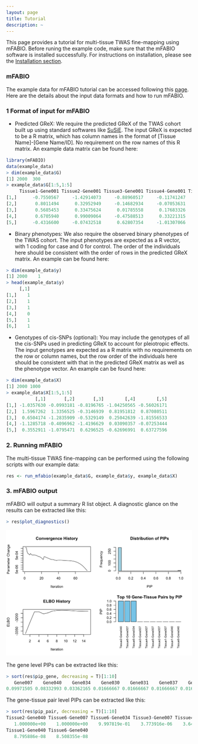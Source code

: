 ```yaml
---
layout: page
title: Tutorial
description: ~
---
```

This page provides a tutorial for multi-tissue TWAS fine-mapping using mFABIO. Before runing the example code, make sure that the mFABIO software is installed successfully. For instructions on installation, please see the [Installation section](https://superggbond.github.io/mFABIO/documentation/02_Installation.html).

### mFABIO
The example data for mFABIO tutorial can be accessed following this [page](https://superggbond.github.io/mFABIO/documentation/03_Data.html). Here are the details about the input data formats and how to run mFABIO. 

### 1 Format of input for mFABIO
* Predicted GReX: We require the predicted GReX of the TWAS cohort built up using standard softwares like [SuSiE](https://github.com/stephenslab/susieR). The input GReX is expected to be a R matrix, which has column names in the format of [Tissue Name]-[Gene Name/ID]. No requirement on the row names of this R matrix. An example data matrix can be found here:
```r
library(mFABIO)
data(example_data)
> dim(example_data$G)
[1] 2000  300
> example_data$G[1:5,1:5]
     Tissue1-Gene001 Tissue2-Gene001 Tissue3-Gene001 Tissue4-Gene001 Tissue5-Gene001
[1,]      -0.7550567     -1.42914073     -0.88960517     -0.11741247      -0.4213615
[2,]       0.8011494      0.32952949     -0.14682934     -0.07053631       0.1506835
[3,]       0.5685453      0.33475624      0.01785558      0.17683326       0.1383405
[4,]       0.6705940      0.99009064     -0.47588513      0.33221315       0.5847007
[5,]      -0.4316600     -0.07432518      0.62807354     -1.01307066      -0.5182504
```

* Binary phenotypes: We also require the observed binary phenotypes of the TWAS cohort. The input phenotypes are expected as a R vector, with 1 coding for case and 0 for control. The order of the individuals here should be consistent with the order of rows in the predicted GReX matrix. An example can be found here:
```r
> dim(example_data$y)
[1] 2000    1
> head(example_data$y)
     [,1]
[1,]    1
[2,]    1
[3,]    1
[4,]    0
[5,]    1
[6,]    1
```

*  Genotypes of cis-SNPs (optional): You may include the genotypes of all the cis-SNPs used in predicting GReX to account for pleiotropic effects. The input genotypes are expected as a R matrix with no requirements on the row or column names, but the row order of the individuals here should be consistent with that in the predicted GReX matrix as well as the phenotype vector. An example can be found here:
```r
> dim(example_data$X)
[1] 2000 1000
> example_data$X[1:5,1:5]
           [,1]       [,2]       [,3]        [,4]        [,5]
[1,] -1.0357630 -0.0993181 -0.8196765 -1.04250565 -0.56026171
[2,]  1.5967262  1.3356525 -0.3146939  0.81951812  0.87080511
[3,]  0.6504174 -1.2835909 -0.5329149  0.25042639 -1.81556533
[4,] -1.1285718 -0.4096962 -1.4196629  0.03090357 -0.07253444
[5,]  0.3552911 -1.0795471  0.6296525 -0.62696991  0.63727596
```

### 2. Running mFABIO
The multi-tissue TWAS fine-mapping can be performed using the following scripts with our example data:
```r
res <- run_mfabio(example_data$G, example_data$y, example_data$X)
```

### 3. mFABIO output
mFABIO will output a summary R list object. A diagnostic glance on the results can be extracted like this:
```r
> res$plot_diagnostics()
```
![the plot generated from our example data](example_plot.png)

The gene level PIPs can be extracted like this:
```r
> sort(res$pip_gene, decreasing = T)[1:10]
   Gene007    Gene040    Gene034    Gene030    Gene031    Gene037    Gene006    Gene048    Gene027    Gene024 
0.09971505 0.08332993 0.03362165 0.01666667 0.01666667 0.01666667 0.01666667 0.01666667 0.01666667 0.01666667 
```

The gene-tissue pair level PIPs can be extracted like this:
```r
> sort(res$pip_pair, decreasing = T)[1:10]
Tissue2-Gene040 Tissue6-Gene007 Tissue6-Gene034 Tissue3-Gene007 Tissue4-Gene007 Tissue5-Gene007 Tissue2-Gene007 Tissue1-Gene007 
   1.000000e+00    1.000000e+00    9.997819e-01    3.773916e-06    3.644649e-06    3.368552e-06    2.767472e-06    2.493055e-06 
Tissue1-Gene040 Tissue6-Gene040 
   8.795886e-08    8.508355e-08 
```

